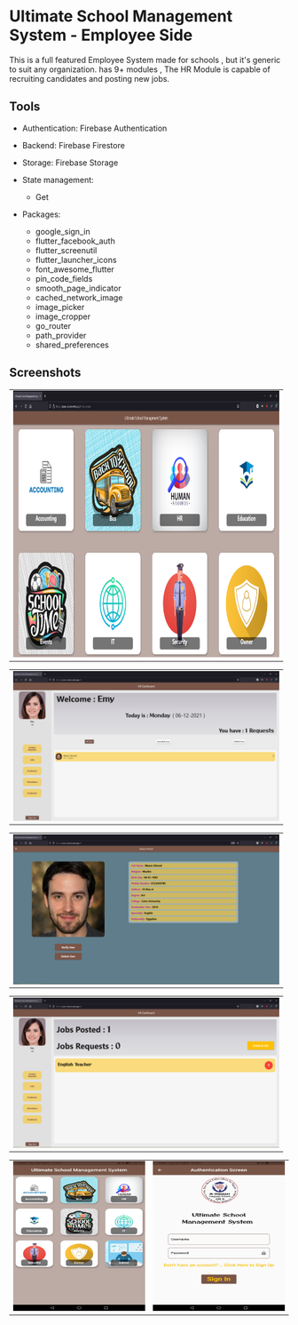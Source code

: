 # Ultimate School Management System - Employee Side

This is a full featured Employee System made for schools , but it's generic to suit any organization. has 9+ modules , The HR Module is capable of recruiting candidates and posting new jobs.

## Tools

- Authentication: Firebase Authentication
- Backend: Firebase Firestore
- Storage: Firebase Storage
- State management:
  - Get

- Packages:
  - google_sign_in
  - flutter_facebook_auth
  - flutter_screenutil
  - flutter_launcher_icons
  - font_awesome_flutter
  - pin_code_fields
  - smooth_page_indicator
  - cached_network_image
  - image_picker
  - image_cropper
  - go_router
  - path_provider
  - shared_preferences
  
## Screenshots

<table>
  <tr>
    <td><img src="assets\showcase\1.png" width=480 height=480></td>
  </tr>
</table>

<table>
  <tr>
    <td><img src="assets\showcase\2.png" width=480 height=270></td>
  </tr>
</table>

<table>
  <tr>
    <td><img src="assets\showcase\3.png" width=480 height=270></td>
  </tr>
</table>

<table>
  <tr>
    <td><img src="assets\showcase\4.png" width=480 height=270></td>
  </tr>
</table>

<table>
  <tr>
    <td><img src="assets\showcase\5.jpg" width=480 height=270></td>
    <td><img src="assets\showcase\6.jpg" width=480 height=270></td>
  </tr>
</table>
